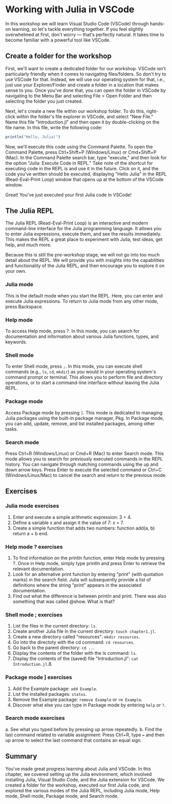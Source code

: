 # Working with Julia in VSCode

In this workshop we will learn Visual Studio Code (VSCode) through hands-on learning, so let's tackle everything together.
If you feel slightly overwhelmed at first, don't worry — that's perfectly natural.
It takes time to become familiar with a powerful tool like VSCode.

## Create a folder for the workshop

First, we'll want to create a dedicated folder for our workshop.
VSCode isn't particularly friendly when it comes to navigating files/folders.
So don't try to use VSCode for that.
Instead, we will use our operating system for that, i.e., just use your Explorer/Finder and create a folder in a location that makes sense to you.
Once you've done that, you can open the folder in VSCode by navigating to the Menu Bar and selecting File > Open Folder and then selecting the folder you just created.

Next, let's create a new file within our workshop folder.
To do this, right-click within the folder's file explorer in VSCode, and select "New File."
Name this file "Introduction.jl" and then open it by double-clicking on the file name.
In this file, write the following code:

```julia
println("Hello, Julia!")
```

Now, we'll execute this code using the Command Palette.
To open the Command Palette, press Ctrl+Shift+P (Windows/Linux) or Cmd+Shift+P (Mac).
In the Command Palette search bar, type "execute," and then look for the option "Julia: Execute Code in REPL."
Take note of the shortcut for executing code in the REPL is and use it in the future.
Click on it, and the code you've written should be executed, displaying "Hello Julia" in the REPL (Read-Eval-Print Loop) window that opens up at the bottom of the VSCode window.

Great! You've just executed your first Julia code in VSCode!

## The Julia REPL

The Julia REPL (Read-Eval-Print Loop) is an interactive and modern command-line interface for the Julia programming language. It allows you to enter Julia expressions, execute them, and see the results immediately.
This makes the REPL a great place to experiment with Julia, test ideas, get help, and much more.

Because this is still the pre-workshop stage, we will not go into too much detail about the REPL. We will provide you with insights into the capabilities and functionality of the Julia REPL, and then encourage you to explore it on your own.

### Julia mode

This is the default mode when you start the REPL.
Here, you can enter and execute Julia expressions.
To return to Julia mode from any other mode, press Backspace.

### Help mode

To access Help mode, press ?. In this mode, you can search for documentation and information about various Julia functions, types, and keywords.

### Shell mode

To enter Shell mode, press `;`.
In this mode, you can execute shell commands (e.g., `ls`, `cd`, `mkdir`) as you would in your operating system's command prompt or terminal. This allows you to perform file and directory operations, or to start a command-line interface without leaving the Julia REPL.

### Package mode

Access Package mode by pressing `]`.
This mode is dedicated to managing Julia packages using the built-in package manager, Pkg.
In Package mode, you can add, update, remove, and list installed packages, among other tasks.

### Search mode

Press Ctrl+R (Windows/Linux) or Cmd+R (Mac) to enter Search mode.
This mode allows you to search for previously executed commands in the REPL history.
You can navigate through matching commands using the up and down arrow keys.
Press Enter to execute the selected command or Ctrl+C (Windows/Linux/Mac) to cancel the search and return to the previous mode.

## Exercises

### Julia mode exercises

1. Enter and execute a simple arithmetic expression: 3 + 4.
2. Define a variable x and assign it the value of 7: x = 7.
3. Create a simple function that adds two numbers: function add(a, b) return a + b end.

### Help mode ? exercises

1. To find information on the println function, enter Help mode by pressing ?. Once in Help mode, simply type println and press Enter to retrieve the relevant documentation.
2. Look for an alternative print function by entering "print" (with quotation marks) in the search field. Julia will subsequently provide a list of definitions where the string "print" appears in the associated documentation.
3. Find out what the difference is between println and print. There was also something that was called @show. What is that?

### Shell mode ; exercises

1. List the files in the current directory: `ls`.
2. Create another Julia file in the current directory: `touch chapter1.jl`.
3. Create a new directory called "resources": `mkdir resources`.
4. Go into the directoty with the cd command: `cd resources`.
5. Go back to the parent directory: `cd ..`.
6. Display the contents of the folder with the ls command: `ls`.
7. Display the contents of the (saved) file "Introduction.jl": `cat Introduction.jl`.8.

### Package mode ] exercises

1. Add the Example package: `add Example`.
2. List the installed packages: `status`.
3. Remove the Example package: `remove Example` or `rm Example`.
4. Discover what else you can type in Package mode by entering `help` or `?`.

### Search mode exercises

a. See what you typed before by pressing up arrow repeatedly.
b. Find the last command related to variable assignment: Press Ctrl+R, type `=` and then up arrow to select the last command that contains an equal sign.

## Summary

You've made great progress learning about Julia and VSCode.
In this chapter, we covered setting up the Julia environment, which involved installing Julia, Visual Studio Code, and the Julia extension for VSCode.
We created a folder for the workshop, executed our first Julia code, and explored the various modes of the Julia REPL, including Julia mode, Help mode, Shell mode, Package mode, and Search mode.
